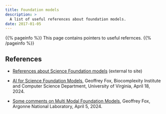 ```yaml
---
title: Foundation models
description: >
  A list of useful references about foundation models.
date: 2017-01-05
---
```


{{% pageinfo %}}
This page contains pointers to useful refernces.
{{% /pageinfo %}}

## References

* [References about Science Foundation models](https://docs.google.com/document/d/1Wqw6MiAT0jJCOYes_cUiH5cxLPt05A0PZiH7NvAwRFI/edit?usp=sharing) (external to site)

* [AI for Science Foundation Models](https://docs.google.com/presentation/d/1Vb0-ZiWYTkmXb7-vCoXVhkWVWYDlgpPhr8Uf9VTE-S0/edit#slide=id.gaa79a2328f_0_577),
Geoffrey Fox, Biocomplexity Institute and Computer Science Department, University of Virginia, April 18, 2024.

* [Some comments on Multi Modal Foundation
  Models](https://docs.google.com/presentation/d/19ws2ijjIvNBE4eFqiuq6sBUzALwZAcIDMmXfHlq7jGw/edit?usp=sharing), Geoffrey Fox, Argonne National Laboratory, April 5, 2024.
 


